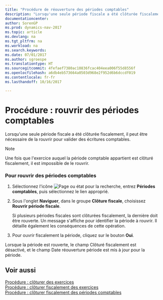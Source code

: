 ```yaml
---
title: "Procédure de réouverture des périodes comptables"
description: "Lorsqu'une seule période fiscale a été clôturée fiscalement, il peut être nécessaire de la rouvrir pour valider des écritures comptables."
documentationcenter: 
author: SorenGP
ms.prod: dynamics-nav-2017
ms.topic: article
ms.devlang: na
ms.tgt_pltfrm: na
ms.workload: na
ms.search.keywords: 
ms.date: 07/01/2017
ms.author: sgroespe
ms.translationtype: HT
ms.sourcegitcommit: 4fefaef7380ac10836fcac404eea006f55d8556f
ms.openlocfilehash: a6db4eb573664a0503d968e2f952d6b6dccdf019
ms.contentlocale: fr-fr
ms.lasthandoff: 10/16/2017

---
```

# <a name="how-to-reopen-accounting-periods"></a>Procédure : rouvrir des périodes comptables
Lorsqu'une seule période fiscale a été clôturée fiscalement, il peut être nécessaire de la rouvrir pour valider des écritures comptables.  
  
> [!NOTE]  
>  Une fois que l'exercice auquel la période comptable appartient est clôturé fiscalement, il est impossible de le rouvrir.  
  
### <a name="to-reopen-accounting-periods"></a>Pour rouvrir des périodes comptables  
  
1.  Sélectionnez l'icône ![Page ou état pour la recherche](media/ui-search/search_small.png "Page ou état pour la recherche"), entrez **Périodes comptables**, puis sélectionnez le lien approprié.  
  
2.  Sous l'onglet **Naviguer**, dans le groupe **Clôture fiscale**, choisissez **Rouvrir période fiscale**.  
  
     Si plusieurs périodes fiscales sont clôturées fiscalement, la dernière doit être rouverte. Un message s'affiche pour identifier la période à rouvrir. Il détaille également les conséquences de cette opération.  
  
3.  Pour ouvrir fiscalement la période, cliquez sur le bouton **Oui**.  
  
 Lorsque la période est rouverte, le champ Clôturé fiscalement est désactivé, et le champ Date réouverture période est mis à jour pour la période.  
  
## <a name="see-also"></a>Voir aussi  
 [Procédure : clôturer des exercices](how-to-close-years.md)   
 [Procédure : clôturer fiscalement des exercices](how-to-fiscally-close-years.md)   
 [Procédure : clôturer fiscalement des périodes comptables](how-to-fiscally-close-accounting-periods.md)
